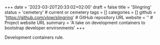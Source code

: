 +++
date = '2023-03-20T20:33:02+02:00'
draft = false
title = 'Slingring'
status = 'cemetery' # current or cemetery
tags = []
categories = []
github = 'https://github.com/vlow/slingring' # GitHub repository URL
website = '' # Project website URL
summary = 'A take on development containers to bootstrap developer environments'
+++

Development containers rule.
